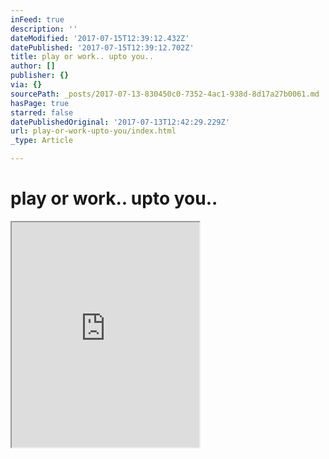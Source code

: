 ```yaml
---
inFeed: true
description: ''
dateModified: '2017-07-15T12:39:12.432Z'
datePublished: '2017-07-15T12:39:12.702Z'
title: play or work.. upto you..
author: []
publisher: {}
via: {}
sourcePath: _posts/2017-07-13-830450c0-7352-4ac1-938d-8d17a27b0061.md
hasPage: true
starred: false
datePublishedOriginal: '2017-07-13T12:42:29.229Z'
url: play-or-work-upto-you/index.html
_type: Article

---
```

# play or work.. upto you..

<iframe src="https://the-grid.github.io/ed-userhtml/?g=eJx1kMtqwzAQRff5CqFFs5Pq1m7rIDmfUvSYWMJ6GGmMSL6-xqG7djUw53KZM8JAQiiT8LeiIpCK9wCS6lwslEvKCSipxUjqENd64dzYVFlNyiyYc6gsAfI122PDIWqw30eUOYzh6lR1UnXb--s6ji8ou378-Oo_-6GnpHmLTtJu6Chx4GeHkr4NlKgQcrttIVRTAJKkWLb9ipgf_5AGevH4N5wEf5pNQhfCp5PwcT6Mzr9GrTWmtVeamRx5zcarsM8V1AKlsjXN573l-afr6QdH4msh" height="360" style=""></iframe>